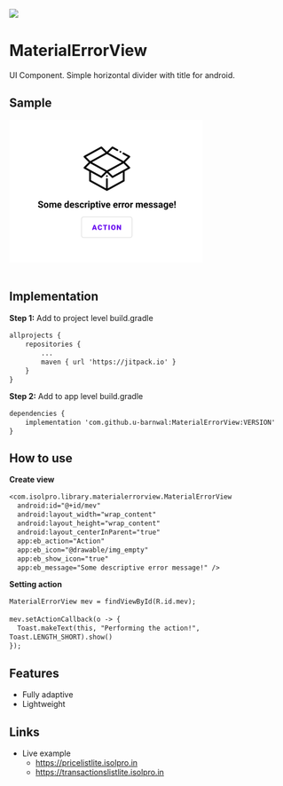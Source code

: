 [![](https://jitpack.io/v/u-barnwal/MaterialErrorView.svg)](https://jitpack.io/#u-barnwal/MaterialErrorView)
# MaterialErrorView
UI Component. Simple horizontal divider with title for android.

## Sample
<img  src="./samples/preview1.png">
  
<br>
<br>

## Implementation
**Step 1:** Add to project level build.gradle

    allprojects {
		repositories {
			...
			maven { url 'https://jitpack.io' }
		}
	}

**Step 2:** Add to app level build.gradle

	dependencies {
	    implementation 'com.github.u-barnwal:MaterialErrorView:VERSION'
	}
## How to use
**Create view**

    <com.isolpro.library.materialerrorview.MaterialErrorView
      android:id="@+id/mev"
      android:layout_width="wrap_content"
      android:layout_height="wrap_content"
      android:layout_centerInParent="true"
      app:eb_action="Action"
      app:eb_icon="@drawable/img_empty"
      app:eb_show_icon="true"
      app:eb_message="Some descriptive error message!" />


**Setting action**

    MaterialErrorView mev = findViewById(R.id.mev);

    mev.setActionCallback(o -> {
      Toast.makeText(this, "Performing the action!", Toast.LENGTH_SHORT).show()
    });


## Features

 - Fully adaptive
 - Lightweight

## Links
 - Live example
   - https://pricelistlite.isolpro.in
    - https://transactionslistlite.isolpro.in
